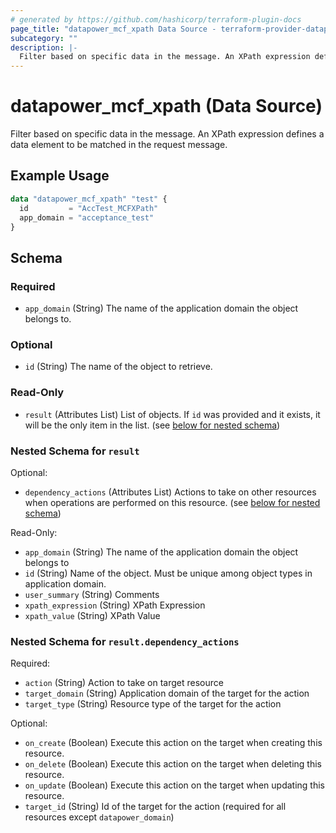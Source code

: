 ```yaml
---
# generated by https://github.com/hashicorp/terraform-plugin-docs
page_title: "datapower_mcf_xpath Data Source - terraform-provider-datapower"
subcategory: ""
description: |-
  Filter based on specific data in the message. An XPath expression defines a data element to be matched in the request message.
---
```


# datapower_mcf_xpath (Data Source)

Filter based on specific data in the message. An XPath expression defines a data element to be matched in the request message.

## Example Usage

```terraform
data "datapower_mcf_xpath" "test" {
  id         = "AccTest_MCFXPath"
  app_domain = "acceptance_test"
}
```

<!-- schema generated by tfplugindocs -->
## Schema

### Required

- `app_domain` (String) The name of the application domain the object belongs to.

### Optional

- `id` (String) The name of the object to retrieve.

### Read-Only

- `result` (Attributes List) List of objects. If `id` was provided and it exists, it will be the only item in the list. (see [below for nested schema](#nestedatt--result))

<a id="nestedatt--result"></a>
### Nested Schema for `result`

Optional:

- `dependency_actions` (Attributes List) Actions to take on other resources when operations are performed on this resource. (see [below for nested schema](#nestedatt--result--dependency_actions))

Read-Only:

- `app_domain` (String) The name of the application domain the object belongs to
- `id` (String) Name of the object. Must be unique among object types in application domain.
- `user_summary` (String) Comments
- `xpath_expression` (String) XPath Expression
- `xpath_value` (String) XPath Value

<a id="nestedatt--result--dependency_actions"></a>
### Nested Schema for `result.dependency_actions`

Required:

- `action` (String) Action to take on target resource
- `target_domain` (String) Application domain of the target for the action
- `target_type` (String) Resource type of the target for the action

Optional:

- `on_create` (Boolean) Execute this action on the target when creating this resource.
- `on_delete` (Boolean) Execute this action on the target when deleting this resource.
- `on_update` (Boolean) Execute this action on the target when updating this resource.
- `target_id` (String) Id of the target for the action (required for all resources except `datapower_domain`)
